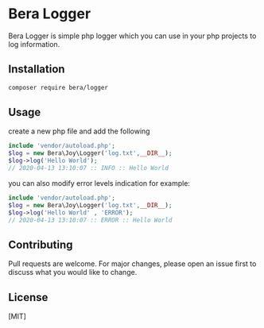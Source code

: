 # Bera Logger

Bera Logger is simple php logger which you can use in your php projects to log information.

## Installation

```bash
composer require bera/logger
```

## Usage
create a new php file and add the following
```php
include 'vendor/autoload.php';
$log = new Bera\Joy\Logger('log.txt',__DIR__);
$log->log('Hello World'); 
// 2020-04-13 13:10:07 :: INFO :: Hello World 
```
you can also modify error levels indication for example:

```php
include 'vendor/autoload.php';
$log = new Bera\Joy\Logger('log.txt',__DIR__);
$log->log('Hello World' , 'ERROR'); 
// 2020-04-13 13:10:07 :: ERROR :: Hello World
```

## Contributing
Pull requests are welcome. For major changes, please open an issue first to discuss what you would like to change.

## License
[MIT]